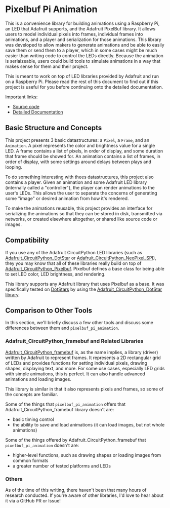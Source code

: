 # Pixelbuf Pi Animation

This is a convenience library for building animations using a Raspberry Pi, an LED that Adafruit supports, and the Adafruit PixelBuf library. It allows users to model individual pixels into frames, individual frames into animations, and a player and serialization for those animations. This library was developed to allow makers to generate animations and be able to easily save them or send them to a player, which in some cases might be much easier than writing code to control the LEDs directly. Because the animation is serlaizeable, users could build tools to simulate animations in a way that makes sense for them and their project.

This is meant to work on top of LED libraries provided by Adafruit and run on a Raspberry Pi. Please read the rest of this document to find out if this project is useful for you before continuing onto the detailed documentation.

Important links:
- [Source code]()
- [Detailed Documentation]()

## Basic Structure and Concepts

This project presents 3 basic datastructures: a `Pixel`, a `Frame`, and an `Animation`. A pixel represents the color and brightness value for a single LED. A frame contains a list of pixels, in order of display, and some duration that frame should be showed for. An animation contains a list of frames, in order of display, with some settings around delays between plays and looping. 

To do something interesting with thees datastructures, this project also contains a player. Given an animation and some Adafruit LED library (internally called a "controller"), the player can render animations to the user's LEDs. This allows the user to separate the concerns of generating some "image" or desired animation from how it's rendered.

To make the animations reusable, this project provides an interface for serializing the animations so that they can be stored in disk, transmitted via networks, or created elsewhere altogether, or shared like source code or images.

## Compatibility

If you use any of the Adafruit CircuitPython LED libraries (such as [Adafruit_CircuitPython_DotStar](https://github.com/adafruit/Adafruit_CircuitPython_DotStar) or [Adafruit_CircuitPython_NeoPixel_SPI](https://github.com/adafruit/Adafruit_CircuitPython_NeoPixel_SPI)), they you may know that all of these libraries really build on top of [Adafruit_CircuitPython_Pixelbuf](https://github.com/adafruit/Adafruit_CircuitPython_Pixelbuf). Pixelbuf defines a base class for being able to set LED color, LED brightness, and rendering.

This library supports any Adafruit library that uses Pixelbuf as a base. It was specifically tested on [DotStars](https://learn.adafruit.com/adafruit-dotstar-leds) by using the [Adafruit_CircuitPython_DotStar library](https://github.com/adafruit/Adafruit_CircuitPython_DotStar).

## Comparison to Other Tools

In this section, we'll briefly discuss a few other tools and discuss some differences between them and `pixelbuf_pi_animation`.

### Adafruit_CircuitPython_framebuf and Related Libraries

[Adafruit_CircuitPython_framebuf](https://github.com/adafruit/Adafruit_CircuitPython_framebuf) is, as the name implies, a library (driver) written by Adafruit to represent frames. It represents a 2D rectangular grid of LEDs and provides functions for setting individual pixels, drawing shapes, displaying text, and more. For some use cases, especially LED grids with simple animations, this is perfect. It can also handle advanced animations and loading images.

This library is similar in that it also represents pixels and frames, so some of the concepts are familiar.

Some of the things that `pixelbuf_pi_animation` offers that Adafruit_CircuitPython_framebuf library doesn't are:
- basic timing control
- the ability to save and load animations (it can load images, but not whole animations)

Some of the things offered by Adafruit_CircuitPython_framebuf that `pixelbuf_pi_animation` doesn't are:
- higher-level functions, such as drawing shapes or loading images from common formats
- a greater number of tested platforms and LEDs

### Others

As of the time of this writing, there haven't been that many hours of research conducted. If you're aware of other libraries, I'd love to hear about it via a GitHub PR or Issue!
